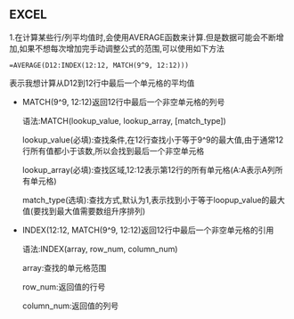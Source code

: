 ## EXCEL

1.在计算某些行/列平均值时,会使用AVERAGE函数来计算.但是数据可能会不断增加,如果不想每次增加完手动调整公式的范围,可以使用如下方法

```
=AVERAGE(D12:INDEX(12:12, MATCH(9^9, 12:12)))
```

表示我想计算从D12到12行中最后一个单元格的平均值

- MATCH(9^9, 12:12)返回12行中最后一个非空单元格的列号

  语法:MATCH(lookup_value, lookup_array, [match_type])

  lookup_value(必填):查找条件,在12行查找小于等于9^9的最大值,由于通常12行所有值都小于该数,所以会找到最后一个非空单元格

  lookup_array(必填):查找区域,12:12表示第12行的所有单元格(A:A表示A列所有单元格)

  match_type(选填):查找方式,默认为1,表示找到小于等于loopup_value的最大值(要找到最大值需要数组升序排列)

- INDEX(12:12, MATCH(9^9, 12:12)返回12行中最后一个非空单元格的引用

  语法:INDEX(array, row_num, column_num)

  array:查找的单元格范围

  row_num:返回值的行号

  column_num:返回值的列号